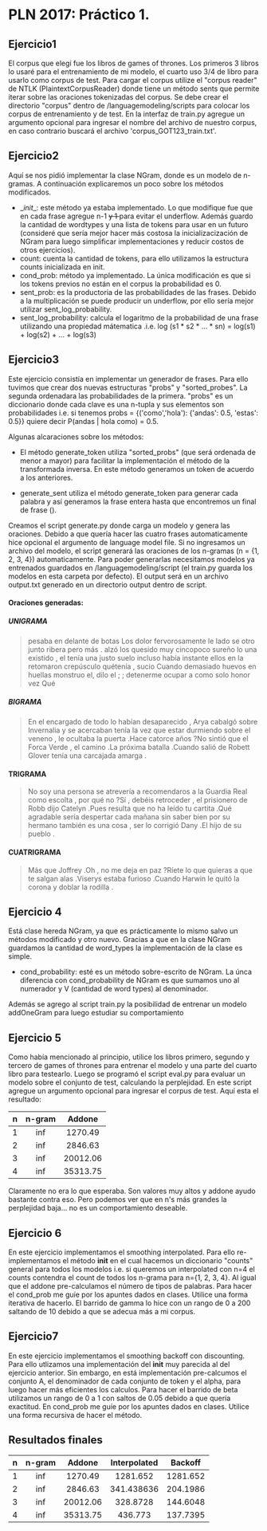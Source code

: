 PLN 2017: Práctico 1.
=====================

Ejercicio1
----------
El corpus que elegí fue los libros de games of thrones. Los primeros 3 libros lo usaré para el entrenamiento de mi modelo, el cuarto uso 3/4 de libro para usarlo como corpus de test.
Para cargar el corpus utilize el "corpus reader" de NTLK (PlaintextCorpusReader) donde tiene un método sents que permite iterar sobre las oraciones tokenizadas del corpus.
Se debe crear el directorio "corpus" dentro de /languagemodeling/scripts para colocar los corpus de entrenamiento y de test. En la interfaz de train.py agregue un argumento opcional para ingresar el nombre del archivo de nuestro corpus, en caso contrario buscará el archivo 'corpus_GOT123_train.txt'.

Ejercicio2
----------

Aquí se nos pidió implementar la clase NGram, donde es un modelo de n-gramas. A continuación explicaremos un poco sobre los métodos modificados.
- \__init__: este método ya estaba implementado. Lo que modifique fue que en cada frase agregue n-1 <s> y 1 </s> para evitar el underflow. Además guardo la cantidad de wordtypes y una lista de tokens para usar en un futuro (consideré que sería mejor hacer más costosa la inicializacización de NGram para luego simplificar implementaciones y reducir costos de otros ejercicios).
- count: cuenta la cantidad de tokens, para ello utilizamos la estructura counts inicializada en init.
- cond_prob: método ya implementado. La única modificación es que si los tokens previos no están en el corpus la probabilidad es 0.
- sent_prob: es la productoria de las probabilidades de las frases. Debido a la multiplicación se puede producir un underflow, por ello sería mejor utilizar sent_log_probability.
- sent_log_probability: calcula el logaritmo de la probabilidad de una frase utilizando una propiedad mátematica .i.e.
    log (s1 * s2 * ... * sn) = log(s1) + log(s2) + ... + log(s3)

Ejercicio3
----------
Este ejercicio consistía en implementar un generador de frases. Para ello tuvimos que crear dos nuevas estructuras "probs" y "sorted_probes". La segunda ordenadara las probabilidades de la primera. "probs" es un diccionario donde cada clave es una n-tupla y sus elementos son probabilidades i.e. si tenemos
probs = {('como','hola'): {'andas': 0.5, 'estas': 0.5}} quiere decir P(andas | hola como) = 0.5.

Algunas alcaraciones sobre los métodos:
- El método generate_token utiliza "sorted_probs" (que será ordenada de menor a mayor) para facilitar la implementación el método de la transformada inversa. En este método generamos un token de acuerdo a los anteriores.

- generate_sent utiliza el método generate_token para generar cada palabra y así generamos la frase entera hasta que encontremos un final de frase (</s>).

Creamos el script generate.py donde carga un modelo y genera las oraciones. Debido a que quería hacer las cuatro frases automaticamente hice opcional el argumento de language model file. Si no  ingresamos un archivo del modelo, el script generará las oraciones de los n-gramas (n = {1, 2, 3, 4}) automaticamente. Para poder generarlas necesitamos modelos ya entrenados guardados en /languagemodeling/script (el train.py guarda los modelos en esta carpeta por defecto). El output será en un archivo output.txt generado en un directorio output dentro de script.

#### Oraciones generadas:
##### UNIGRAMA
>pesaba en delante de botas Los dolor fervorosamente le lado se otro junto ribera pero más . alzó los quesido muy cincopoco sureño lo una existido , el tenía una justo suelo incluso había instante ellos en la retomaron crepúsculo quétenía , sucio Cuando demasiado huevos en huellas monstruo el, dilo el ; ; detenerme ocupar a como solo honor vez Qué

##### BIGRAMA
> En el encargado de todo lo habían desaparecido , Arya cabalgó sobre Invernalia y se acercaban tenía la vez que estar durmiendo sobre el veneno , le ocultaba la puerta .Hace catorce años ?No sintió que el Forca Verde , el camino .La próxima batalla .Cuando salió de Robett Glover tenía una carcajada amarga .

#### TRIGRAMA
> No soy una persona se atrevería a recomendaros a la Guardia Real como escolta , por qué no ?Sí , debéis retroceder , el prisionero de Robb dijo Catelyn .Pues resulta que no ha leído tu cartita .Qué agradable sería despertar cada mañana sin saber bien por su hermano también es una cosa , ser lo corrigió Dany .El hijo de su pueblo .

#### CUATRIGRAMA
> Más que Joffrey .Oh , no me deja en paz ?Ríete lo que quieras a que te salgan alas .Viserys estaba furioso .Cuando Harwin le quitó la corona y doblar la rodilla .

Ejercicio 4
-----------
Está clase hereda NGram, ya que es prácticamente lo mismo salvo un métodos modificado y otro nuevo. Gracias a que en la clase NGram guardamos la cantidad de word_types la implementación de la clase es simple.

- cond_probability: esté es un método sobre-escrito de NGram. La únca diferencia con cond_probability de NGram es que sumamos uno al numerador y V (cantidad de word types) al denominador.

Además se agrego al script train.py la posibilidad de entrenar un modelo addOneGram para luego estudiar su comportamiento

Ejercicio 5
-----------
Como había mencionado al principio, utilice los libros primero, segundo y tercero de games of thrones para entrenar el modelo y una parte del cuarto libro para testearlo. Luego se programó el script eval.py para evaluar un modelo sobre el conjunto de test, calculando la perplejidad. En este script agregue un argumento opcional para ingresar el corpus de test.
Aquí esta el resultado:

| n | n-gram |   Addone   |
|:-:|:------:|:----------:|
| 1 | inf    | 1270.49    |
| 2 | inf    | 2846.63    |
| 3 | inf    | 20012.06   |
| 4 | inf    | 35313.75   |

Claramente no era lo que esperaba. Son valores muy altos y addone ayudo bastante contra eso. Pero podemos ver que en n's más grandes la perplejidad baja... no es un comportamiento deseable.

Ejercicio 6
----------
En este ejercicio implementamos el smoothing interpolated. Para ello re-implementamos el método __init__ en el cual hacemos un diccionario "counts" general para todos los modelos i.e. si queremos un interpolated con n=4 el counts contendra el count de todos los n-grama para n={1, 2, 3, 4}. Al igual que el addone pre-calculamos el número de tipos de palabras.
Para hacer el cond_prob me guíe por los apuntes dados en clases. Utilice una forma iterativa de hacerlo.
El barrido de gamma lo hice con un rango de 0 a 200 saltando de 10 debido a que se adecua más a mi corpus.

Ejercicio7
---------
En este ejercicio implementamos el smoothing backoff con discounting. Para ello utlizamos una implementación del __init__ muy parecida al del ejercicio anterior. Sin embargo, en está implementación pre-calcumos el conjunto A, el denominador de cada conjunto de token y el alpha, para luego hacer más eficientes los calculos.
Para hacer el barrido de beta utilizamos un rango de 0 a 1 con saltos de 0.05 debido a que quería exactitud.
En cond_prob me guíe por los apuntes dados en clases. Utilice una forma recursiva de hacer el método.

Resultados finales
------------------
| n | n-gram |   Addone   | Interpolated |  Backoff |
|:-:|:------:|:----------:|:-----------: |:--------:|
| 1 | inf    | 1270.49    | 1281.652     | 1281.652 |
| 2 | inf    | 2846.63    | 341.438636   | 204.1986 |
| 3 | inf    | 20012.06   | 328.8728     | 144.6048 |
| 4 | inf    | 35313.75   | 436.773      | 137.7395 |
